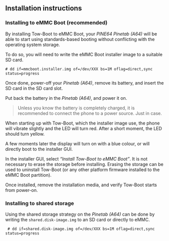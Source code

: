 ## Installation instructions

### Installing to eMMC Boot (recommended)

By installing Tow-Boot to eMMC Boot, your *PINE64 Pinetab (A64)* will be able
to start using standards-based booting without conflicting with the
operating system storage.

To do so, you will need to write the eMMC Boot installer image to a suitable
SD card.

```
# dd if=mmcboot.installer.img of=/dev/XXX bs=1M oflag=direct,sync status=progress
```

Once done, power-off your *Pinetab (A64)*, remove its battery, and insert the
SD card in the SD card slot.

Put back the battery in the *Pinetab (A64)*, and power it on.

> Unless you know the battery is completely charged, it is recommended to
> connect the phone to a power source. Just in case.

When starting up with Tow-Boot, which the installer image use, the phone will
vibrate slightly and the LED will turn red. After a short moment, the LED
should turn yellow.

A few moments later the display will turn on with a blue colour, or will
directly boot to the installer GUI.

In the installer GUI, select *“Install Tow-Boot to eMMC Boot”*. It is not
necessary to erase the storage before installing. Erasing the storage can be
used to uninstall Tow-Boot (or any other platform firmware installed to the
eMMC Boot partition).

Once installed, remove the installation media, and verify Tow-Boot starts from
power-on.


### Installing to shared storage

Using the shared storage strategy on the *Pinetab (A64)* can be done by
writing the `shared.disk-image.img` to an SD card or directly to eMMC.

```
 # dd if=shared.disk-image.img of=/dev/XXX bs=1M oflag=direct,sync status=progress
```
